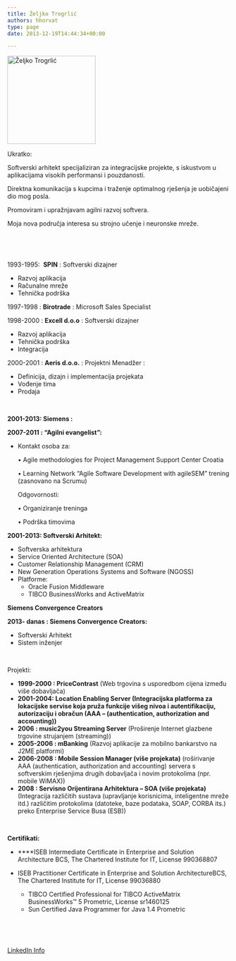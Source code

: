 ```yaml
---
title: Željko Trogrlić
authors: hhorvat
type: page
date: 2013-12-19T14:44:34+00:00

---
```

<img alt="Željko Trogrlić" src="https://i0.wp.com/m.c.lnkd.licdn.com/mpr/mpr/shrink_200_200/p/3/000/123/144/2e93d10.jpg?resize=200%2C200" width="200" height="200" data-recalc-dims="1" />

Ukratko:

Softverski arhitekt specijaliziran za integracijske projekte, s iskustvom u aplikacijama visokih performansi i pouzdanosti.

Direktna komunikacija s kupcima i traženje optimalnog rješenja je uobičajeni dio mog posla.

Promoviram i upražnjavam agilni razvoj softvera.

Moja nova područja interesa su strojno učenje i neuronske mreže.

&nbsp;

&nbsp;

1993-1995:  **SPIN** : Softverski dizajner

  * Razvoj aplikacija
  * Računalne mreže
  * Tehnička podrška

1997-1998 : **Birotrade** : Microsoft Sales Specialist

1998-2000 : **Excell d.o.o** : Softverski dizajner

  * Razvoj aplikacija
  * Tehnička podrška
  * Integracija

2000-2001 : **Aeris d.o.o.** : Projektni Menadžer :

  * Definicija, dizajn i implementacija projekata
  * Vođenje tima
  * Prodaja

&nbsp;

**2001-2013: Siemens :**

**2007-2011 : &#8220;Agilni evangelist&#8221;:**

  * Kontakt osoba za:
  
    • Agile methodologies for Project Management Support Center Croatia
  
    • Learning Network &#8220;Agile Software Development with agileSEM&#8221; trening (zasnovano na Scrumu)</p> 
    Odgovornosti:
  
    • Organiziranje treninga
  
    • Podrška timovima</li> </ul> 
    
    **2001-2013: Softverski Arhitekt:**
    
      * Softverska arhitektura
      * Service Oriented Architecture (SOA)
      * Customer Relationship Management (CRM)
      * New Generation Operations Systems and Software (NGOSS)
      * Platforme: 
          * Oracle Fusion Middleware
          * TIBCO BusinessWorks and ActiveMatrix
    
    **Siemens Convergence Creators**
    
    **2013- danas : Siemens Convergence Creators:**
    
      * Softverski Arhitekt
      * Sistem inženjer
    
    &nbsp;
    
    Projekti:
    
      * **1999-2000 : PriceContrast** (Web trgovina s usporedbom cijena između više dobavljača)
      * **2001-2004: Location Enabling Server (**Integracijska platforma za lokacijske servise koja pruža funkcije višeg nivoa i autentifikaciju, autorizaciju i obračun (AAA &#8211; (authentication, authorization and accounting)**)**
      * **2006 : music2you Streaming Server** (Proširenje Internet glazbene trgovine strujanjem (streaming))
      * **2005-2006 : mBanking** (Razvoj aplikacije za mobilno bankarstvo na J2ME platformi)
      * **2006-2008 : Mobile Session Manager (više projekata)** (roširivanje AAA (authentication, authorization and accounting) servera s softverskim rješenjima drugih dobavljača i novim protokolima (npr. mobile WiMAX))
      * **2008 : Servisno Orijentirana Arhitektura &#8211; SOA (više projekata)** (Integracija različitih sustava (upravljanje korisnicima, inteligentne mreže itd.) različitim protokolima (datoteke, baze podataka, SOAP, CORBA its.) preko Enterprise Service Busa (ESB))
    
    &nbsp;
    
    **Certifikati:**
    
      * ****ISEB Intermediate Certificate in Enterprise and Solution Architecture BCS, The Chartered Institute for IT, License 990368807
    
      * <hgroup></hgroup> 
        ISEB Practitioner Certificate in Enterprise and Solution ArchitectureBCS, The Chartered Institute for IT, License 99036880</li> 
        
          * TIBCO Certified Professional for TIBCO ActiveMatrix BusinessWorks™ 5 Prometric, License sr1460125
          * Sun Certified Java Programmer for Java 1.4 Prometric</ul> 
        
        &nbsp;
        
        &nbsp;
        
        [LinkedIn Info][1]

 [1]: http://www.linkedin.com/in/zeljkotrogrlic